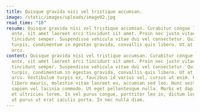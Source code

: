 ```yaml
---
title: Quisque gravida nisi vel tristique accumsan.
image: /static/images/uploads/image02.jpg
read_time: "10"
resume: Quisque gravida nisi vel tristique accumsan. Curabitur congue libero
  ante, sit amet laoreet orci tincidunt sit amet. Proin nec justo vitae dui
  tincidunt semper. Suspendisse vehicula vitae dui vel consectetur. Quisque ante
  turpis, condimentum in egestas gravida, convallis quis libero. Ut at congue
  arcu.
content: Quisque gravida nisi vel tristique accumsan. Curabitur congue libero
  ante, sit amet laoreet orci tincidunt sit amet. Proin nec justo vitae dui
  tincidunt semper. Suspendisse vehicula vitae dui vel consectetur. Quisque ante
  turpis, condimentum in egestas gravida, convallis quis libero. Ut at congue
  arcu. Vestibulum turpis ex, faucibus id varius vel, cursus ut enim. Praesent
  libero mauris, molestie vitae laoreet eu, accumsan sed leo. Nunc vestibulum
  sapien vel lacinia commodo. Ut eget pellentesque nulla. Morbi et dapibus urna,
  et ultricies lorem. In vel purus congue, porttitor leo in, dictum lorem. Sed
  ut purus ut erat iaculis porta. In nec nulla diam.
---
```

